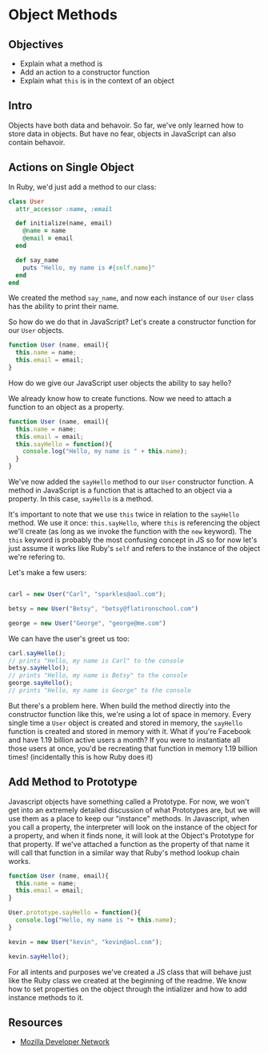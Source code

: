 # Object Methods 

## Objectives
+ Explain what a method is 
+ Add an action to a constructor function
+ Explain what `this` is in the context of an object

## Intro

Objects have both data and behavoir. So far, we've only learned how to store data in objects. But have no fear, objects in JavaScript can also contain behavoir.

## Actions on Single Object

In Ruby, we'd just add a method to our class:

```ruby
class User
  attr_accessor :name, :email

  def initialize(name, email)
    @name = name
    @email = email
  end

  def say_name
    puts "Hello, my name is #{self.name}"
  end
end
```

We created the method `say_name`, and now each instance of our `User` class has the ability to print their name.

So how do we do that in JavaScript? Let's create a constructor function for our `User` objects.

```js
function User (name, email){
  this.name = name;
  this.email = email;
}
```
 
How do we give our JavaScript user objects the ability to say hello?

We already know how to create functions.  Now we need to attach a function to an object as a property.

```js
function User (name, email){
  this.name = name;
  this.email = email;
  this.sayHello = function(){
    console.log("Hello, my name is " + this.name);
  }
}
```
We've now added the `sayHello` method to our `User` constructor function. A method in JavaScript is a function that is attached to an object via a property. In this case, `sayHello` is a method. 

It's important to note that we use `this` twice in relation to the `sayHello` method. We use it once: `this.sayHello`, where `this` is referencing the object we'll create (as long as we invoke the function with the `new` keyword).  The `this` keyword is probably the most confusing concept in JS so for now let's just assume it works like Ruby's `self` and refers to the instance of the object we're refering to.

Let's make a few users:

```js

carl = new User("Carl", "sparkles@aol.com");

betsy = new User("Betsy", "betsy@flatironschool.com")

george = new User("George", "george@me.com")
```
We can have the user's greet us too:

```js
carl.sayHello();
// prints "Hello, my name is Carl" to the console
betsy.sayHello();
// prints "Hello, my name is Betsy" to the console
george.sayHello();
// prints "Hello, my name is George" to the console
```

But there's a problem here. When build the method directly into the constructor function like this, we're using a lot of space in memory. Every single time a `User` object is created and stored in memory, the `sayHello` function is created and stored in memory with it. What if you're Facebook and have 1.19 billion active users a month? If you were to instantiate all those users at once, you'd be recreating that function in memory 1.19 billion times! (incidentally this is how Ruby does it)

## Add Method to Prototype

Javascript objects have something called a Prototype.  For now, we won't get into an extremely detailed discussion of what Prototypes are, but we will use them as a place to keep our "instance" methods.  In Javascript, when you call a property, the interpreter will look on the instance of the object for a property, and when it finds none, it will look at the Object's Prototype for that property.  If we've attached a function as the property of that name it will call that function in a similar way that Ruby's method lookup chain works.

```js
function User (name, email){
  this.name = name;
  this.email = email;
}

User.prototype.sayHello = function(){
  console.log("Hello, my name is "+ this.name);
}

kevin = new User("kevin", "kevin@aol.com");

kevin.sayHello();
```

For all intents and purposes we've created a JS class that will behave just like the Ruby class we created at the beginning of the readme.  We know how to set properties on the object through the intializer and how to add instance methods to it.

## Resources

+ [Mozilla Developer Network](https://developer.mozilla.org/en-US/docs/Web/JavaScript/Reference/Global_Objects/Object)